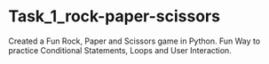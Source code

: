 # Task_1_rock-paper-scissors
Created a Fun Rock, Paper and Scissors game in Python.
Fun Way to practice Conditional Statements, Loops and User Interaction.
